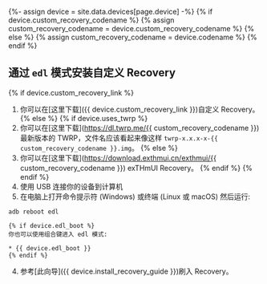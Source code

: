 {%- assign device = site.data.devices[page.device] -%}
{% if device.custom_recovery_codename %}
{% assign custom_recovery_codename = device.custom_recovery_codename %}
{% else %}
{% assign custom_recovery_codename = device.codename %}
{% endif %}

## 通过 `edl` 模式安装自定义 Recovery

{% if device.custom_recovery_link %}
1. 你可以在[这里下载]({{ device.custom_recovery_link }})自定义 Recovery。
{% else %}
{% if device.uses_twrp %}
1. 你可以在[这里下载](https://dl.twrp.me/{{ custom_recovery_codename }})最新版本的 TWRP，文件名应该看起来像这样 `twrp-x.x.x-x-{{ custom_recovery_codename }}.img`。
{% else %}
1. 你可以在[这里下载](https://download.exthmui.cn/exthmui/{{ custom_recovery_codename }}) exTHmUI Recovery。
{% endif %}
{% endif %}
2. 使用 USB 连接你的设备到计算机
3. 在电脑上打开命令提示符 (Windows) 或终端 (Linux 或 macOS) 然后运行:
```
adb reboot edl
```
    {% if device.edl_boot %}
    你也可以使用组合键进入 edl 模式:

    * {{ device.edl_boot }}
    {% endif %}
4. 参考[此向导]({{ device.install_recovery_guide }})刷入 Recovery。
